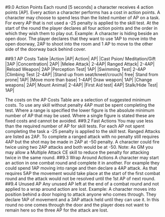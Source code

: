 #9.0 Action Points
Each round [5 seconds] a character receives 4 action points [AP]. Every action a character performs has a cost in action points. 
A character may choose to spend less than the listed number of AP on a task. For every AP that is not used a -25 penalty is applied to the skill test. 
At the start of the round the player declares all four action points and the order in which they wish them to play out. 
Example: A character is hiding beside an open door. The player declares that they want to use 1AP to move into the open doorway, 2AP to shoot into the room and 1 AP to move to the other side of the doorway back behind cover.

##9.1 AP Costs Table 
|Action	|AP|	Action|	AP|
|Cast Psion/ Meditation/Gift	|3AP	|Concentration|	2AP|
|Melee Attack|	2-4AP|	Ranged Attack|	2-4AP|
|Reload Weapon|	2AP	|Perception Test|	1AP|
|Swimming Test|	2-4AP	|Climbing Test	|2-4AP|
|Stand up from seat/kneel/crouch|	free|	Stand from prone|	1AP|
|Move more than base|	1-4AP|	Draw weapon|	1AP|
|Change weapons|	2AP|	Mount Animal|	2-4AP|
|First Aid test|	4AP|	Stalk/Hide Test|	1AP|

The costs on the AP Costs Table are a selection of suggested minimum costs. To use any skill without penalty 4AP must be spent completing the test. Where a range is specified the lower figure is the absolute minimum number of AP that may be used. Where a single figure is stated these are fixed costs and cannot be avoided.
##9.2 Fast Actions
You may use less than the required number of AP for skill tests. For each AP not spent completing the task a -25 penalty is applied to the skill test.
Ranged Attacks are listed as 2AP. To complete a ranged attack with no penalty still requires 4AP but the shot may be made in 2AP at -50 penalty. A character could fire twice using two 2AP attacks and both would be at -50.
Note: As GM you may allow a Multiple Attack CE skill to reduce the penalty for attacking twice in the same round.
##9.3 Wrap Around Actions
A character may start an action in one combat round and complete it in another. For example they could spend 1AP moving into range and then declare a 4AP attack. As that requires 5AP the movement would take place at the start of the first combat round and the attack would not be resolved until the 1st AP of next round.
##9.4 Unused AP
Any unused AP left at the end of a combat round and not applied to a wrap around action are lost.
Example: A character moves into position behind a door hoping to attack anyone who comes through. They declare 1AP of movement and a 3AP attack held until they can use it. In this round no one comes through the door and the player does not want to remain here so the three AP for the attack are lost.

